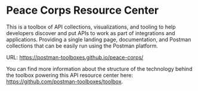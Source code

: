 # Peace Corps Resource Center
This is a toolbox of API collections, visualizations, and tooling to help developers discover and put APIs to work as part of integrations and applications. Providing a single landing page, documentation, and Postman collections that can be easily run using the Postman platform.

URL: https://postman-toolboxes.github.io/peace-corps/

You can find more information about the structure of the technology behind the toolbox powering this API resource center here: https://github.com/postman-toolboxes/toolbox.

